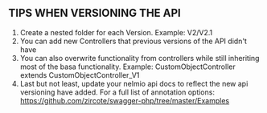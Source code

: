 ## TIPS WHEN VERSIONING THE API

1. Create a nested folder for each Version. Example: V2/V2.1
2. You can add new Controllers that previous versions of the API didn't have
3. You can also overwrite functionality from controllers while still inheriting 
most of the basa functionality. Example: CustomObjectController extends CustomObjectController_V1
4. Last but not least, update your nelmio api docs to reflect the new api versioning have added.
For a full list of annotation options: https://github.com/zircote/swagger-php/tree/master/Examples